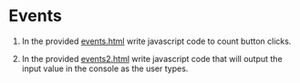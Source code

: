 # Events

1. In the provided [events.html](events.html) write javascript code to count button clicks.


2. In the provided [events2.html](events2.html) write javascript code that will output the input value in the console as the user types.
